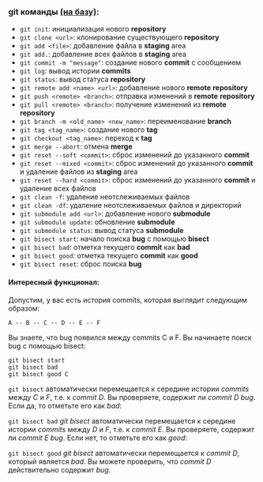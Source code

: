 ### **git** команды [(на базу)](база.md):
* `git init`: инициализация нового **repository**
* `git clone <url>`: клонирование существующего **repository**
* `git add <file>`: добавление файла в **staging** area
* `git add.`: добавление всех файлов в **staging** area
* `git commit -m "message"`: создание нового **commit** с сообщением
* `git log`: вывод истории **commits**
* `git status`: вывод статуса **repository**
* `git remote add <name> <url>`: добавление нового **remote** **repository**
* `git push <remote> <branch>`: отправка изменений в **remote** **repository**
* `git pull <remote> <branch>`: получение изменений из **remote** **repository**
* `git branch -m <old_name> <new_name>`: переименование **branch**
* `git tag <tag_name>`: создание нового **tag**
* `git checkout <tag_name>`: переход к **tag**
* `git merge --abort`: отмена **merge**
* `git reset --soft <commit>`: сброс изменений до указанного **commit**
* `git reset --mixed <commit>`: сброс изменений до указанного **commit** и удаление файлов из **staging** area
* `git reset --hard <commit>`: сброс изменений до указанного **commit** и удаление всех файлов
* `git clean -f`: удаление неотслеживаемых файлов
* `git clean -df`: удаление неотслеживаемых файлов и директорий
* `git submodule add <url>`: добавление нового **submodule**
* `git submodule update`: обновление **submodule**
* `git submodule status`: вывод статуса **submodule**
* `git bisect start`: начало поиска **bug** с помощью **bisect**
* `git bisect bad`: отметка текущего **commit** как **bad**
* `git bisect good`: отметка текущего **commit** как **good**
* `git bisect reset`: сброс поиска **bug**


#### Интересный функционал:
Допустим, у вас есть история commits, которая выглядит следующим образом:

    A -- B -- C -- D -- E -- F
    
Вы знаете, что bug появился между commits C и F. Вы начинаете поиск bug с помощью bisect:

```Git
git bisect start
git bisect bad
git bisect good C
```

`git bisect` автоматически перемещается к середине истории *commits* между *C* и *F*, т.е. к *commit D*. Вы проверяете, содержит ли *commit D bug*. Если да, то отметьте его как *bad*:

`git bisect bad` 
*git bisect* автоматически перемещается к середине истории *commits* между *D* и *F*, т.е. к *commit E*. Вы проверяете, содержит ли *commit E bug*. Если нет, то отметьте его как *good*:

`git bisect good` 
*git bisect* автоматически перемещается к *commit D*, который является *bad*. Вы можете проверить, что *commit D* действительно содержит *bug*.